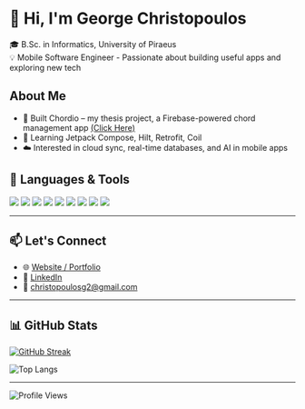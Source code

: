 # 👋 Hi, I'm George Christopoulos

🎓 B.Sc. in Informatics, University of Piraeus  
💡 Mobile Software Engineer - Passionate about building useful apps and exploring new tech

## About Me
- 🔨 Built Chordio – my thesis project, a Firebase-powered chord management app [(Click Here)](https://georgioschristopoulos.info/assets/mythesis/index.html)  
- 🌱 Learning Jetpack Compose, Hilt, Retrofit, Coil
- ☁️ Interested in cloud sync, real-time databases, and AI in mobile apps

## 🧰 Languages & Tools

<p>
  <img src="https://img.shields.io/badge/Kotlin-0095D5?style=for-the-badge&logo=kotlin&logoColor=white"/>
  <img src="https://img.shields.io/badge/Android-3DDC84?style=for-the-badge&logo=android&logoColor=white"/>
  <img src="https://img.shields.io/badge/Java-007396?style=for-the-badge&logo=java&logoColor=white"/>
  <img src="https://img.shields.io/badge/GitHub-181717?style=for-the-badge&logo=github&logoColor=white"/>
  <img src="https://img.shields.io/badge/Firebase-003B57?style=for-the-badge&logo=firebase&logoColor=white"/>
  <img src="https://img.shields.io/badge/HTML5-E34F26?style=for-the-badge&logo=html5&logoColor=white"/>
  <img src="https://img.shields.io/badge/CSS3-1572B6?style=for-the-badge&logo=css3&logoColor=white"/>
  <img src="https://img.shields.io/badge/JavaScript-F7DF1E?style=for-the-badge&logo=javascript&logoColor=black"/>
  <img src="https://img.shields.io/badge/SQLite-003B57?style=for-the-badge&logo=sqlite&logoColor=white"/>
</p>

---

## 📫 Let's Connect
- 🌐 [Website / Portfolio](https://georgioschristopoulos.info/)  
- 💼 [LinkedIn](https://linkedin.com/in/georgechrp)  
- 📧 christopoulosg2@gmail.com

---

## 📊 GitHub Stats

[![GitHub Streak](https://streak-stats.demolab.com/?user=Georgechrp&theme=tokyonight)](https://git.io/streak-stats)

![Top Langs](https://github-readme-stats.vercel.app/api/top-langs/?username=Georgechrp&layout=compact&theme=tokyonight)

---



![Profile Views](https://komarev.com/ghpvc/?username=Georgechrp&color=blue)

